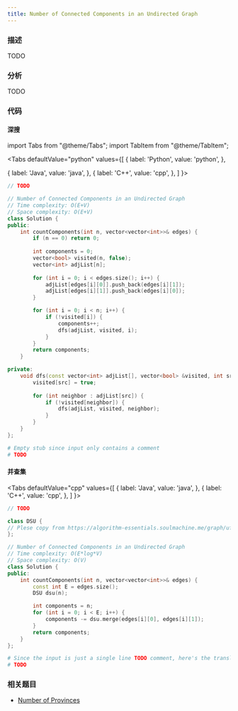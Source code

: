 ```yaml
---
title: Number of Connected Components in an Undirected Graph
---
```


### 描述

TODO

### 分析

TODO

### 代码

#### 深搜

import Tabs from "@theme/Tabs";
import TabItem from "@theme/TabItem";

<Tabs
defaultValue="python"
values={[
{ label: 'Python', value: 'python', },

{ label: 'Java', value: 'java', },
{ label: 'C++', value: 'cpp', },
]
}>
<TabItem value="java">

```java
// TODO
```

</TabItem>
<TabItem value="cpp">

```cpp
// Number of Connected Components in an Undirected Graph
// Time complexity: O(E+V)
// Space complexity: O(E+V)
class Solution {
public:
    int countComponents(int n, vector<vector<int>>& edges) {
        if (n == 0) return 0;
      
        int components = 0;
        vector<bool> visited(n, false);
        vector<int> adjList[n];
    
        for (int i = 0; i < edges.size(); i++) {
            adjList[edges[i][0]].push_back(edges[i][1]);
            adjList[edges[i][1]].push_back(edges[i][0]);
        }

        for (int i = 0; i < n; i++) {
            if (!visited[i]) {
                components++;
                dfs(adjList, visited, i);
            }
        }
        return components;
    }

private:
    void dfs(const vector<int> adjList[], vector<bool> &visited, int src) {
        visited[src] = true;
        
        for (int neighbor : adjList[src]) {
            if (!visited[neighbor]) {
                dfs(adjList, visited, neighbor);
            }
        }
    }
};
```

</TabItem>

<TabItem value="python">

```python
# Empty stub since input only contains a comment
# TODO
```

</TabItem>
</Tabs>

#### 并查集

<Tabs
defaultValue="cpp"
values={[
{ label: 'Java', value: 'java', },
{ label: 'C++', value: 'cpp', },
]
}>
<TabItem value="java">

```java
// TODO
```

</TabItem>
<TabItem value="cpp">

```cpp
class DSU {
// Plese copy from https://algorithm-essentials.soulmachine.me/graph/ufs/#union-by-rank
};

// Number of Connected Components in an Undirected Graph
// Time complexity: O(E*log*V)
// Space complexity: O(V)
class Solution {
public:
    int countComponents(int n, vector<vector<int>>& edges) {
        const int E = edges.size();
        DSU dsu(n);

        int components = n;
        for (int i = 0; i < E; i++) {
            components -= dsu.merge(edges[i][0], edges[i][1]);
        }
        return components;
    }
};
```

</TabItem>

<TabItem value="python">

```python
# Since the input is just a single line TODO comment, here's the translation
# TODO
```

</TabItem>
</Tabs>

### 相关题目

- [Number of Provinces](number-of-provinces.md)
